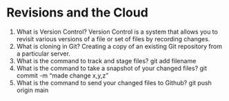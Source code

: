 # Revisions and the Cloud

1. What is Version Control? Version Control is a system that allows you to revisit various versions of a file or set of files by recording changes.
2. What is cloning in Git? Creating a copy of an existing Git repository from a particular server. 
3. What is the command to track and stage files? git add filename
4. What is the command to take a snapshot of your changed files? git commit -m “made change x,y,z”
5. What is the command to send your changed files to Github? git push origin main
